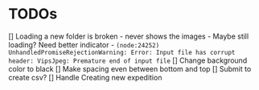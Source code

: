 # TODOs

[] Loading a new folder is broken - never shows the images - Maybe still loading? Need better indicator - `(node:24252) UnhandledPromiseRejectionWarning: Error: Input file has corrupt header: VipsJpeg: Premature end of input file`
[] Change background color to black
[] Make spacing even between bottom and top
[] Submit to create csv?
[] Handle Creating new expedition
